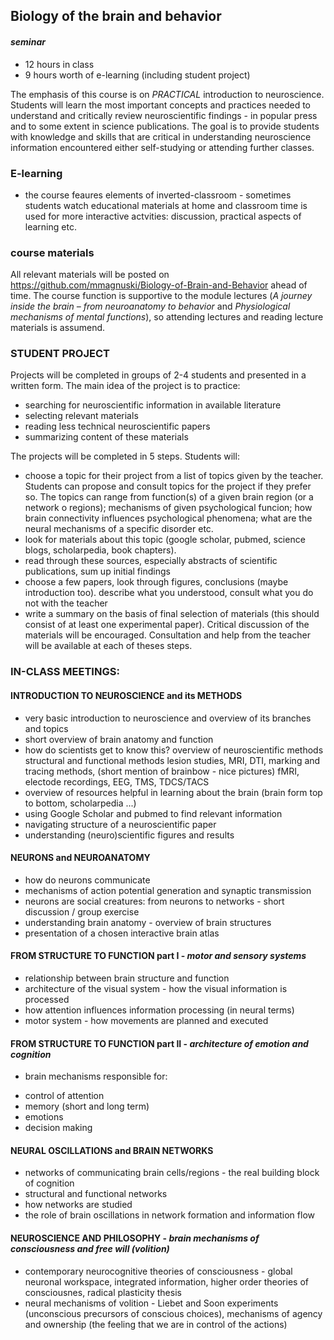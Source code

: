 ## Biology of the brain and behavior
#### *seminar*
* 12 hours in class 
* 9 hours worth of e-learning (including student project)

The emphasis of this course is on *PRACTICAL* introduction to neuroscience. 
Students will learn the most important concepts and practices needed to understand and critically review 
neuroscientific findings - in popular press and to some extent in science publications. The goal is to 
provide students with knowledge and skills that are critical in understanding neuroscience information
encountered either self-studying or attending further classes.

### **E-learning**
* the course feaures elements of inverted-classroom - 
  sometimes students watch educational materials at home 
  and classroom time is used for more interactive actvities:
  discussion, practical aspects of learning etc.

### **course materials**
All relevant materials will be posted on https://github.com/mmagnuski/Biology-of-Brain-and-Behavior ahead of time. The course function is supportive to the module lectures (*A journey inside the brain – from neuroanatomy to behavior* and *Physiological mechanisms of mental functions*), so attending lectures and reading lecture materials is assumend.

### **STUDENT PROJECT**
Projects will be completed in groups of 2-4 students and presented in a written form. The main idea of the project is to practice: 
* searching for neuroscientific information in available literature
* selecting relevant materials 
* reading less technical neuroscientific papers
* summarizing content of these materials

The projects will be completed in 5 steps. Students will:
* choose a topic for their project from a list of topics given by the teacher. Students can propose and consult topics for the project if they prefer so. The topics can range from function(s) of a given brain region (or a network o regions); mechanisms of given psychological funcion; how brain connectivity influences psychological phenomena; what are the neural mechanisms of a specific disorder etc.
* look for materials about this topic (google scholar, pubmed, science blogs, scholarpedia, book chapters).
* read through these sources, especially abstracts of scientific publications, sum up initial findings
* choose a few papers, look through figures, conclusions (maybe introduction too). describe what you understood, consult what you do not with the teacher
* write a summary on the basis of final selection of materials (this should consist of at least one experimental paper). Critical discussion of the materials will be encouraged.
Consultation and help from the teacher will be available at each of theses steps.

### IN-CLASS MEETINGS:
#### INTRODUCTION TO NEUROSCIENCE and its METHODS
* very basic introduction to neuroscience and overview of its branches and topics
* short overview of brain anatomy and function
* how do scientists get to know this? overview of neuroscientific methods
  structural and functional methods
  lesion studies, MRI, DTI, marking and tracing methods, (short mention of brainbow - nice pictures)
  fMRI, electode recordings, EEG, TMS, TDCS/TACS
* overview of resources helpful in learning about the brain (brain form top to bottom, scholarpedia ...)
* using Google Scholar and pubmed to find relevant information
* navigating structure of a neuroscientific paper
* understanding (neuro)scientific figures and results

#### NEURONS and NEUROANATOMY
* how do neurons communicate
* mechanisms of action potential generation and synaptic transmission
* neurons are social creatures: from neurons to networks - short discussion / group exercise
* understanding brain anatomy - overview of brain structures 
* presentation of a chosen interactive brain atlas

#### FROM STRUCTURE TO FUNCTION part I -  *motor and sensory systems*
* relationship between brain structure and function
* architecture of the visual system - how the visual information is processed
* how attention influences information processing (in neural terms)
* motor system - how movements are planned and executed

#### FROM STRUCTURE TO FUNCTION part II - *architecture of emotion and cognition*
* brain mechanisms responsible for: 
- control of attention
- memory (short and long term)
- emotions
- decision making

#### NEURAL OSCILLATIONS and BRAIN NETWORKS
* networks of communicating brain cells/regions - the real building block of cognition
* structural and functional networks
* how networks are studied
* the role of brain oscillations in network formation and information flow

#### NEUROSCIENCE AND PHILOSOPHY - *brain mechanisms of consciousness and free will (volition)*
* contemporary neurocognitive theories of consciousness - global neuronal workspace, integrated information, higher order theories of consciousnes, radical plasticity thesis
* neural mechanisms of volition - Liebet and Soon experiments (unconscious precursors of conscious choices), mechanisms of agency and ownership (the feeling that we are in control of the actions) 
